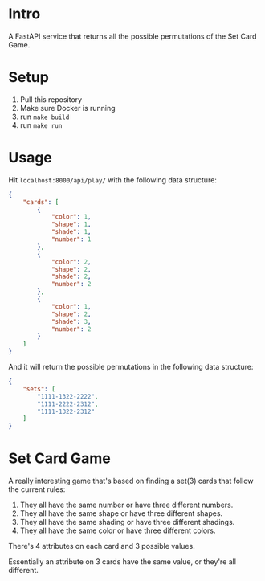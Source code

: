 # Intro
A FastAPI service that returns all the possible permutations of the Set Card Game.

# Setup
1. Pull this repository
2. Make sure Docker is running
3. run `make build`
4. run `make run`

# Usage
Hit `localhost:8000/api/play/` with the following data structure:

```json
{
    "cards": [
        {
            "color": 1,
            "shape": 1,
            "shade": 1,
            "number": 1
        },
        {
            "color": 2,
            "shape": 2,
            "shade": 2,
            "number": 2
        },
        {
            "color": 1,
            "shape": 2,
            "shade": 3,
            "number": 2
        }
    ]
}
```

And it will return the possible permutations in the following data structure:

```json
{
    "sets": [
        "1111-1322-2222",
        "1111-2222-2312",
        "1111-1322-2312"
    ]
}
```


# Set Card Game
A really interesting game that's based on finding a set(3) cards that follow the current rules:

1. They all have the same number or have three different numbers.
2. They all have the same shape or have three different shapes.
3. They all have the same shading or have three different shadings.
4. They all have the same color or have three different colors.

There's 4 attributes on each card and 3 possible values.

Essentially an attribute on 3 cards have the same value, or they're all different.


